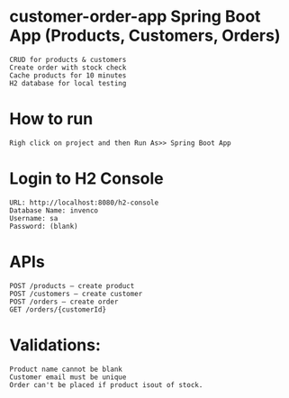 # customer-order-app Spring Boot App (Products, Customers, Orders)
	CRUD for products & customers  
	Create order with stock check  
	Cache products for 10 minutes  
	H2 database for local testing

# How to run
	Righ click on project and then Run As>> Spring Boot App

# Login to H2 Console
	URL: http://localhost:8080/h2-console
	Database Name: invenco
	Username: sa
	Password: (blank)

# APIs
	POST /products – create product
	POST /customers – create customer
	POST /orders – create order
	GET /orders/{customerId} 

# Validations:
	Product name cannot be blank
	Customer email must be unique
	Order can't be placed if product isout of stock.
